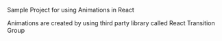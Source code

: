 Sample Project for using Animations in React

Animations are created by using third party library called React Transition Group
